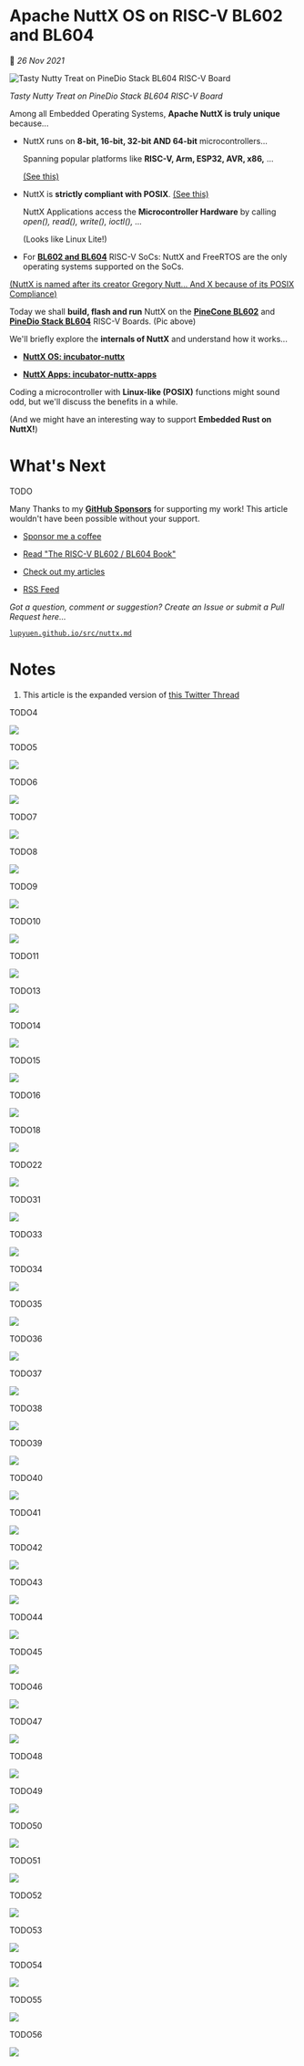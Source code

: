 # Apache NuttX OS on RISC-V BL602 and BL604

📝 _26 Nov 2021_

![Tasty Nutty Treat on PineDio Stack BL604 RISC-V Board](https://lupyuen.github.io/images/nuttx-title.jpg)

_Tasty Nutty Treat on PineDio Stack BL604 RISC-V Board_

Among all Embedded Operating Systems, __Apache NuttX is truly unique__ because...

-   NuttX runs on __8-bit, 16-bit, 32-bit AND 64-bit__ microcontrollers...

    Spanning popular platforms like __RISC-V, Arm, ESP32, AVR, x86,__ ...

    [(See this)](https://nuttx.apache.org/docs/latest/introduction/supported_platforms.html)

-   NuttX is __strictly compliant with POSIX__. [(See this)](https://nuttx.apache.org/docs/latest/introduction/inviolables.html#strict-posix-compliance)

    NuttX Applications access the __Microcontroller Hardware__ by calling _open(), read(), write(), ioctl(), ..._

    (Looks like Linux Lite!)

-   For [__BL602 and BL604__](https://lupyuen.github.io/articles/pinecone) RISC-V SoCs: NuttX and FreeRTOS are the only operating systems supported on the SoCs.

[(NuttX is named after its creator Gregory Nutt... And X because of its POSIX Compliance)](https://en.m.wikipedia.org/wiki/NuttX)

Today we shall __build, flash and run__ NuttX on the [__PineCone BL602__](https://lupyuen.github.io/articles/pinecone) and [__PineDio Stack BL604__](https://lupyuen.github.io/articles/pinedio) RISC-V Boards. (Pic above)

We'll briefly explore the __internals of NuttX__ and understand how it works...

-   [__NuttX OS: incubator-nuttx__](https://github.com/apache/incubator-nuttx)

-   [__NuttX Apps: incubator-nuttx-apps__](https://github.com/apache/incubator-nuttx-apps)

Coding a microcontroller with __Linux-like (POSIX)__ functions might sound odd, but we'll discuss the benefits in a while.

(And we might have an interesting way to support __Embedded Rust on NuttX!__)

# What's Next

TODO

Many Thanks to my [__GitHub Sponsors__](https://github.com/sponsors/lupyuen) for supporting my work! This article wouldn't have been possible without your support.

-   [Sponsor me a coffee](https://github.com/sponsors/lupyuen)

-   [Read "The RISC-V BL602 / BL604 Book"](https://lupyuen.github.io/articles/book)

-   [Check out my articles](https://lupyuen.github.io)

-   [RSS Feed](https://lupyuen.github.io/rss.xml)

_Got a question, comment or suggestion? Create an Issue or submit a Pull Request here..._

[`lupyuen.github.io/src/nuttx.md`](https://github.com/lupyuen/lupyuen.github.io/blob/master/src/nuttx.md)

# Notes

1.  This article is the expanded version of [this Twitter Thread](https://twitter.com/MisterTechBlog/status/1460322823122014211)

TODO4

![](https://lupyuen.github.io/images/nuttx-menu.png)

TODO5

![](https://lupyuen.github.io/images/nuttx-menu2.png)

TODO6

![](https://lupyuen.github.io/images/nuttx-menu3.png)

TODO7

![](https://lupyuen.github.io/images/nuttx-menu4.png)

TODO8

![](https://lupyuen.github.io/images/nuttx-demo.png)

TODO9

![](https://lupyuen.github.io/images/nuttx-menu5.png)

TODO10

![](https://lupyuen.github.io/images/nuttx-menu6.png)

TODO11

![](https://lupyuen.github.io/images/nuttx-menu8.png)

TODO13

![](https://lupyuen.github.io/images/nuttx-gpio.png)

TODO14

![](https://lupyuen.github.io/images/nuttx-menu10.png)

TODO15

![](https://lupyuen.github.io/images/nuttx-menu11.png)

TODO16

![](https://lupyuen.github.io/images/nuttx-menu12.png)


TODO18

![](https://lupyuen.github.io/images/nuttx-help.png)

TODO22

![](https://lupyuen.github.io/images/nuttx-gpio5.png)

TODO31

![](https://lupyuen.github.io/images/nuttx-basic1.png)

TODO33

![](https://lupyuen.github.io/images/nuttx-basic3.png)

TODO34

![](https://lupyuen.github.io/images/nuttx-basic2a.png)

TODO35

![](https://lupyuen.github.io/images/nuttx-apps.png)

TODO36

![](https://lupyuen.github.io/images/nuttx-bl602.png)

TODO37

![](https://lupyuen.github.io/images/nuttx-boot2.png)

TODO38

![](https://lupyuen.github.io/images/nuttx-demo2.png)

TODO39

![](https://lupyuen.github.io/images/nuttx-build2.png)

TODO40

![](https://lupyuen.github.io/images/nuttx-dma2.png)

TODO41

![](https://lupyuen.github.io/images/nuttx-flash2.png)

TODO42

![](https://lupyuen.github.io/images/nuttx-gpio10a.png)

TODO43

![](https://lupyuen.github.io/images/nuttx-gpio2a.png)

TODO44

![](https://lupyuen.github.io/images/nuttx-gpio3a.png)

TODO45

![](https://lupyuen.github.io/images/nuttx-gpio4a.png)

TODO46

![](https://lupyuen.github.io/images/nuttx-gpio4b.png)

TODO47

![](https://lupyuen.github.io/images/nuttx-gpio6c.png)

TODO48

![](https://lupyuen.github.io/images/nuttx-gpio6d.png)

TODO49

![](https://lupyuen.github.io/images/nuttx-gpio7a.png)

TODO50

![](https://lupyuen.github.io/images/nuttx-gpio8a.png)

TODO51

![](https://lupyuen.github.io/images/nuttx-gpio9a.png)

TODO52

![](https://lupyuen.github.io/images/nuttx-menu13a.png)

TODO53

![](https://lupyuen.github.io/images/nuttx-menu7a.png)

TODO54

![](https://lupyuen.github.io/images/nuttx-menu9a.png)

TODO55

![](https://lupyuen.github.io/images/nuttx-pins2.png)

TODO56

![](https://lupyuen.github.io/images/nuttx-timer2.png)
